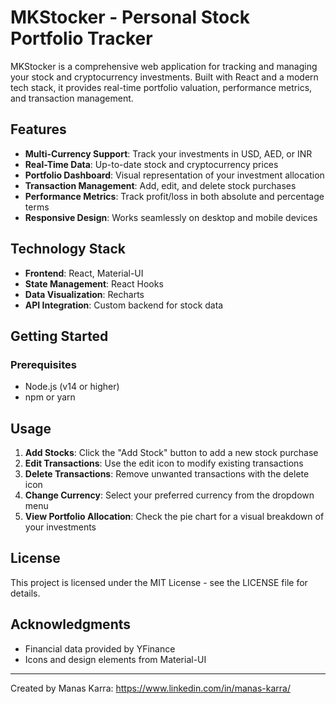 

# MKStocker - Personal Stock Portfolio Tracker

MKStocker is a comprehensive web application for tracking and managing your stock and cryptocurrency investments. Built with React and a modern tech stack, it provides real-time portfolio valuation, performance metrics, and transaction management.

## Features

- **Multi-Currency Support**: Track your investments in USD, AED, or INR
- **Real-Time Data**: Up-to-date stock and cryptocurrency prices
- **Portfolio Dashboard**: Visual representation of your investment allocation
- **Transaction Management**: Add, edit, and delete stock purchases
- **Performance Metrics**: Track profit/loss in both absolute and percentage terms
- **Responsive Design**: Works seamlessly on desktop and mobile devices

## Technology Stack

- **Frontend**: React, Material-UI
- **State Management**: React Hooks
- **Data Visualization**: Recharts
- **API Integration**: Custom backend for stock data

## Getting Started

### Prerequisites

- Node.js (v14 or higher)
- npm or yarn

## Usage

1. **Add Stocks**: Click the "Add Stock" button to add a new stock purchase
2. **Edit Transactions**: Use the edit icon to modify existing transactions
3. **Delete Transactions**: Remove unwanted transactions with the delete icon
4. **Change Currency**: Select your preferred currency from the dropdown menu
5. **View Portfolio Allocation**: Check the pie chart for a visual breakdown of your investments


## License

This project is licensed under the MIT License - see the LICENSE file for details.

## Acknowledgments

- Financial data provided by YFinance
- Icons and design elements from Material-UI

---

Created by Manas Karra: https://www.linkedin.com/in/manas-karra/
